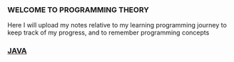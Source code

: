 ### WELCOME TO PROGRAMMING THEORY

Here I will upload my notes relative to my learning programming journey to keep track of my progress, and to remember programming concepts
### [JAVA](https://github.com/Camilo-Forero04/Programming-Theory/tree/master/Java)

